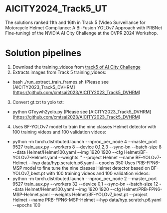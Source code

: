 # AICITY2024_Track5_UT
The solutions ranked 11th and 16th in Track 5 (Video Surveillance for Motorcycle Helmet Compliance: A Bi-Fusion YOLOv7 Approach with PRBNet Fine-tuning) of the NVIDIA AI City Challenge at the CVPR 2024 Workshop.

# Solution pipelines
1. Download the training_videos from [track5 of AI CIty Challenge](http://www.aicitychallenge.org/2024-track5-download/)
2. Extracts images from Track 5 training_videos:
- bash ./run_extract_train_frames.sh (Please see [AICITY2023_Track5_DVHRM] (https://github.com/cmtsai2023/AICITY2023_Track5_DVHRM)
3. Convert gt.txt to yolo txt:
- python GTxywh2yolo.py (Please see [AICITY2023_Track5_DVHRM] (https://github.com/cmtsai2023/AICITY2023_Track5_DVHRM)
4. Uses BF-YOLOv7 model to train the nine classes Helmet detector with 100 training videos and 100 validation videos:
- python -m torch.distributed.launch --nproc_per_node 4 --master_port 9527 train_aux.py --workers 8 --device 0,1,2,3 --sync-bn --batch-size 8 --data Helmet/Helmet100.yaml --img 1920 1920 --cfg Helmet/BF-YOLOv7-Helmet.yaml --weights '' --project Helmet --name BF-YOLOv7-Helmet --hyp data/hyp.scratch.p6.yaml --epochs 350
Uses PRB-FPN6-MSP model to fine tune the nine classes Helmet detector based on BF-YOLOv7_best.pt with 100 training videos and 100 validation videos:
- python -m torch.distributed.launch --nproc_per_node 2 --master_port 9527 train_aux.py --workers 32 --device 0,1 --sync-bn --batch-size 12 --data Helmet/Helmet100.yaml --img 1920 1920 --cfg Helmet/PRB-FPN6-MSP-Helmet.yaml --weights Helmet/BF-YOLOv7_best.pt --project Helmet --name PRB-FPN6-MSP-Helmet --hyp data/hyp.scratch.p6.yaml --epochs 100
